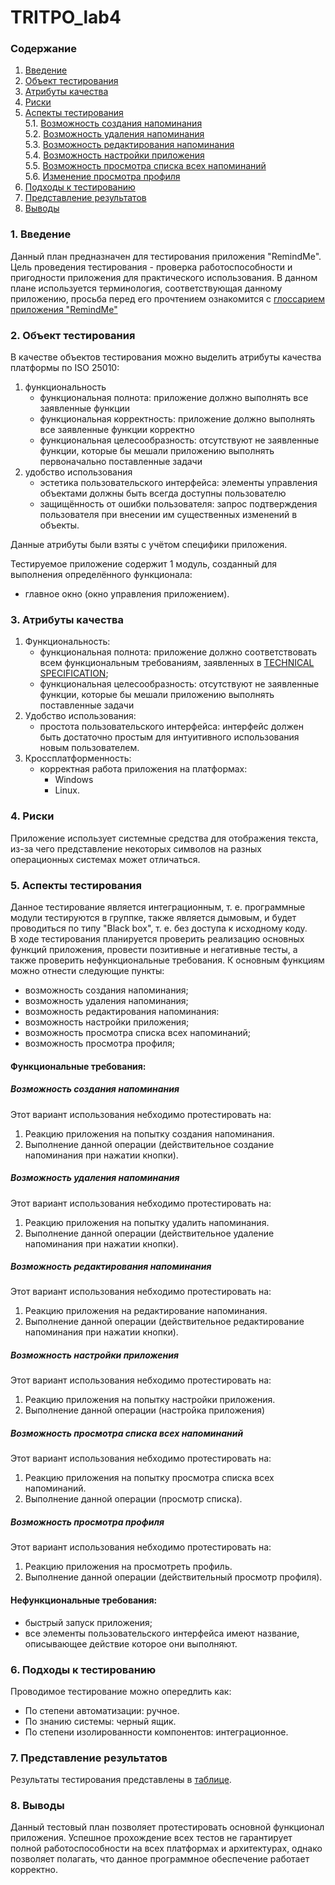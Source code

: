 # TRITPO_lab4
### Содержание
  1. [Введение](#1)
  2. [Объект тестирования](#2)
  3. [Атрибуты качества](#3)
  4. [Риски](#4)
  5. [Аспекты тестирования](#5)<br>
    5.1. [Возможность создания напоминания](#001)<br>
    5.2. [Возможность удаления напоминания](#002)<br>
    5.3. [Возможность редактирования напоминания](#003)<br>
    5.4. [Возможность настройки приложения](#004)<br>
    5.5. [Возможность просмотра списка всех напоминаний](#005)<br>
    5.6. [Изменение просмотра профиля](#006)<br>
6. [Подходы к тестированию](#6)
7. [Представление результатов](#7)
8. [Выводы](#8)


<a name="1"></a>
### 1. Введение
Данный план предназначен для тестирования приложения "RemindMe". Цель проведения тестирования - проверка работоспособности и пригодности приложения для практического использования.
В данном плане используется терминология, соответствующая данному приложению, просьба перед его прочтением ознакомится с [глоссарием приложения "RemindMe"](https://github.com/Dufal/TRITPO_lab3/blob/main/Glossary.md)

<a name="2"></a>
### 2. Объект тестирования
В качестве объектов тестирования можно выделить атрибуты качества платформы по ISO 25010:
1. функциональность
	- функциональная полнота: приложение должно выполнять все заявленные функции
	- функциональная корректность: приложение должно выполнять все заявленные функции корректно
	- функциональная целесообразность: отсутствуют не заявленные функции, которые бы мешали приложению выполнять первоначально поставленные задачи
2. удобство использования
	- эстетика пользовательского интерфейса: элементы управления объектами должны быть всегда доступны пользователю
	- защищённость от ошибки пользователя: запрос подтверждения пользователя при внесении им существенных изменений в объекты.

Данные атрибуты были взяты с учётом специфики приложения.

Тестируемое приложение содержит 1 модуль, созданный для выполнения определённого функционала:
 - главное окно (окно управления приложением).


<a name="3"></a>
### 3. Атрибуты качества
1. Функциональность:
    - функциональная полнота: приложение должно соответствовать всем функциональным требованиям, заявленных в [TECHNICAL SPECIFICATION](https://github.com/Dufal/TRITPO_lab2/blob/main/TECHNICAL%20SPECIFICATION.md);
    - функциональная целесообразность: отсутствуют не заявленные функции, которые бы мешали приложению выполнять поставленные задачи
2. Удобство использования:
    - простота пользовательского интерфейса: интерфейс должен быть достаточно простым для интуитивного использования новым пользователем.
3. Кроссплатформенность:
    - корректная работа приложения на платформах:
      - Windows
      - Linux.

<a name="4"></a>
### 4. Риски
Приложение использует системные средства для отображения текста, из-за чего представление некоторых символов на разных операционных системах может отличаться. 


<a name="5"></a>
### 5. Аспекты тестирования
Данное тестирование является интеграционным, т. е. программные модули тестируются в группке, также является дымовым, и будет проводиться по типу "Black box", т. е. без доступа к исходному коду.<br>
В ходе тестирования планируется проверить реализацию основных функций приложения, провести позитивные и негативные тесты, а также проверить нефункциональные требования. К основным функциям можно отнести следующие пункты:

- возможность создания напоминания;
- возможность удаления напоминания;
- возможность редактирования напоминания:
- возможность настройки приложения;
- возможность просмотра списка всех напоминаний;
- возможность просмотра профиля;


#### Функциональные требования:

<a name="001"></a>
##### Возможность создания напоминания
Этот вариант использования небходимо протестировать на:
1. Реакцию приложения на попытку создания напоминания.
2. Выполнение данной операции (действительное создание напоминания при нажатии кнопки).

<a name="002"></a>
##### Возможность удаления напоминания
Этот вариант использования небходимо протестировать на:
1. Реакцию приложения на попытку удалить напоминания.
2. Выполнение данной операции (действительное удаление напоминания при нажатии кнопки).

<a name="003"></a>
##### Возможность редактирования напоминания
Этот вариант использования небходимо протестировать на:
1. Реакцию приложения на редактирование напоминания.
2. Выполнение данной операции (действительное редактирование напоминания при нажатии кнопки).

<a name="004"></a>
##### Возможность настройки приложения
Этот вариант использования небходимо протестировать на:
1. Реакцию приложения на попытку настройки приложения.
2. Выполнение данной операции (настройка приложения)

<a name="005"></a>
##### Возможность просмотра списка всех напоминаний
Этот вариант использования небходимо протестировать на:
1. Реакцию приложения на попытку просмотра списка всех напоминаний.
2. Выполнение данной операции (просмотр списка).

<a name="006"></a>
##### Возможность просмотра профиля
Этот вариант использования небходимо протестировать на:
1. Реакцию приложения на просмотреть профиль.
2. Выполнение данной операции (действительный просмотр профиля).


#### Нефункциональные требования:
- быстрый запуск приложения;
- все элементы пользовательского интерфейса имеют название, описывающее действие которое они выполняют.

<a name="6"></a>
### 6. Подходы к тестированию
Проводимое тестирование можно опередлить как:
  - По степени автоматизации: ручное.
  - По знанию системы: черный ящик.
  - По степени изолированности компонентов: интеграционное.

<a name="7"></a>
### 7. Представление результатов
Результаты тестирования представлены в [таблице](https://github.com/steppbol/B-Player/blob/master/documentation/test-plan/TestResults.md).

<a name="8"></a>
### 8. Выводы
Данный тестовый план позволяет протестировать основной функционал приложения. Успешное прохождение всех тестов не гарантирует полной работоспособности на всех платформах и архитектурах, однако позволяет полагать, что данное программное обеспечение работает корректно.
